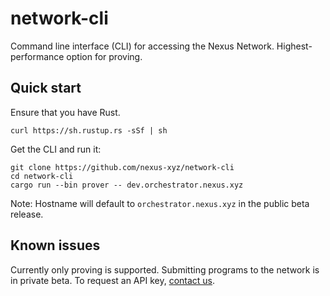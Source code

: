 # network-cli

Command line interface (CLI) for accessing the Nexus Network. Highest-performance option for proving.

## Quick start

Ensure that you have Rust. 

```
curl https://sh.rustup.rs -sSf | sh
```

Get the CLI and run it:

```
git clone https://github.com/nexus-xyz/network-cli
cd network-cli
cargo run --bin prover -- dev.orchestrator.nexus.xyz
```

Note: Hostname will default to `orchestrator.nexus.xyz` in the public beta release.

## Known issues

Currently only proving is supported. Submitting programs to the network is in private beta.
To request an API key, [contact us](https://forms.gle/183D9bcDHUdbxCV5A).
